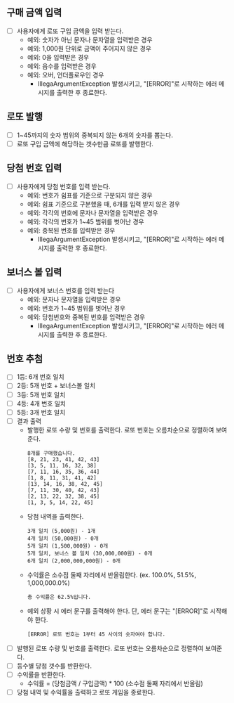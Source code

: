 ## 구매 금액 입력
- [ ] 사용자에게 로또 구입 금액을 입력 받는다.
  - 예외: 숫자가 아닌 문자나 문자열을 입력받은 경우
  - 예외: 1,000원 단위로 금액이 주어지지 않은 경우
  - 예외: 0을 입력받은 경우
  - 예외: 음수를 입력받은 경우
  - 예외: 오버, 언더플로우인 경우
    - IllegaArgumentException 발생시키고, "[ERROR]"로 시작하는 에러 메시지를 출력한 후 종료한다.

## 로또 발행
- [ ] 1~45까지의 숫자 범위의 중복되지 않는 6개의 숫자를 뽑는다.
- [ ] 로또 구입 금액에 해당하는 갯수만큼 로또를 발행한다.

## 당첨 번호 입력
- [ ] 사용자에게 당첨 번호를 입력 받는다.
  - 예외: 번호가 쉼표를 기준으로 구분되지 않은 경우
  - 예외: 쉼표 기준으로 구분했을 때, 6개를 입력 받지 않은 경우
  - 예외: 각각의 번호에 문자나 문자열을 입력받은 경우
  - 예외: 각각의 번호가 1~45 범위를 벗어난 경우
  - 예외: 중복된 번호를 입력받은 경우
    - IllegaArgumentException 발생시키고, "[ERROR]"로 시작하는 에러 메시지를 출력한 후 종료한다.
## 보너스 볼 입력
- [ ] 사용자에게 보너스 번호를 입력 받는다
  - 예외: 문자나 문자열을 입력받은 경우
  - 예외: 번호가 1~45 범위를 벗어난 경우
  - 예외: 당첨번호와 중복된 번호를 입력받은 경우
    - IllegaArgumentException 발생시키고, "[ERROR]"로 시작하는 에러 메시지를 출력한 후 종료한다.

## 번호 추첨
- [ ] 1등: 6개 번호 일치
- [ ] 2등: 5개 번호 + 보너스볼 일치 
- [ ] 3등: 5개 번호 일치
- [ ] 4등: 4개 번호 일치
- [ ] 5등: 3개 번호 일치
- [ ] 결과 출력
  - 발행한 로또 수량 및 번호를 출력한다. 로또 번호는 오름차순으로 정렬하여 보여준다.
    ```
    8개를 구매했습니다.
    [8, 21, 23, 41, 42, 43]
    [3, 5, 11, 16, 32, 38]
    [7, 11, 16, 35, 36, 44]
    [1, 8, 11, 31, 41, 42]
    [13, 14, 16, 38, 42, 45]
    [7, 11, 30, 40, 42, 43]
    [2, 13, 22, 32, 38, 45]
    [1, 3, 5, 14, 22, 45]
    ```
  - 당첨 내역을 출력한다.
    ```
    3개 일치 (5,000원) - 1개
    4개 일치 (50,000원) - 0개
    5개 일치 (1,500,000원) - 0개
    5개 일치, 보너스 볼 일치 (30,000,000원) - 0개
    6개 일치 (2,000,000,000원) - 0개
    ```
  - 수익률은 소수점 둘째 자리에서 반올림한다. (ex. 100.0%, 51.5%, 1,000,000.0%)
    ```
    총 수익률은 62.5%입니다.
    ```
  - 예외 상황 시 에러 문구를 출력해야 한다. 단, 에러 문구는 "[ERROR]"로 시작해야 한다.
    ```
    [ERROR] 로또 번호는 1부터 45 사이의 숫자여야 합니다.
    ```
- [ ] 발행된 로또 수량 및 번호를 출력한다. 로또 번호는 오름차순으로 정렬하여 보여준다. 
- [ ] 등수별 당첨 갯수를 반환한다.
- [ ] 수익률을 반환한다.
  - 수익률 = (당첨금액 / 구입금액) * 100 (소수점 둘째 자리에서 반올림)
- [ ] 당첨 내역 및 수익률을 출력하고 로또 게임을 종료한다.  